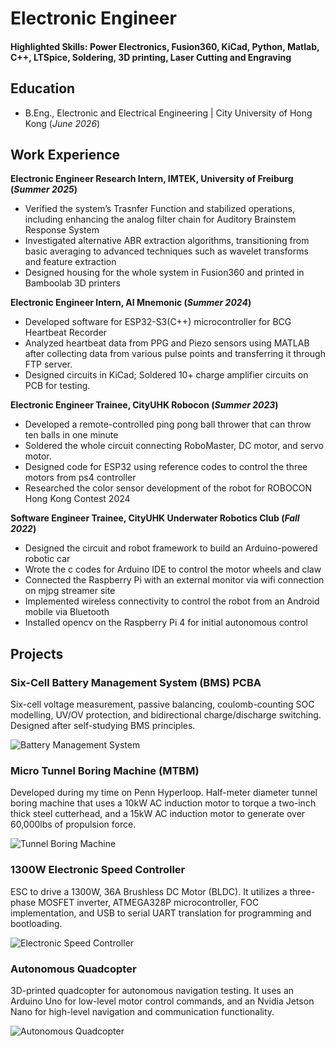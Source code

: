# Electronic Engineer

#### Highlighted Skills: Power Electronics, Fusion360, KiCad, Python, Matlab, C++, LTSpice, Soldering, 3D printing, Laser Cutting and Engraving

## Education
- B.Eng., Electronic and Electrical Engineering | City University of Hong Kong (_June 2026_)           		

## Work Experience
**Electronic Engineer Research Intern, IMTEK, University of Freiburg (_Summer 2025_)**
- Verified the system’s Trasnfer Function and stabilized operations, including enhancing the analog filter chain for Auditory Brainstem Response System
- Investigated alternative ABR extraction algorithms, transitioning from basic averaging to advanced techniques such as wavelet transforms and feature extraction
- Designed housing for the whole system in Fusion360 and printed in Bamboolab 3D printers

**Electronic Engineer Intern, AI Mnemonic (_Summer 2024_)**
- Developed software for ESP32-S3(C++) microcontroller for BCG Heartbeat Recorder 
- Analyzed heartbeat data from PPG and Piezo sensors using MATLAB after collecting data from various pulse points and transferring it through FTP server.   
- Designed circuits in KiCad; Soldered 10+ charge amplifier circuits on PCB for testing.

**Electronic Engineer Trainee, CityUHK Robocon  (_Summer 2023_)**
- Developed a remote-controlled ping pong ball thrower that can throw ten balls in one minute 
- Soldered the whole circuit connecting RoboMaster, DC motor, and servo motor.     
- Designed code for ESP32 using reference codes to control the three motors from ps4 controller 
- Researched the color sensor development of the robot for ROBOCON Hong Kong Contest 2024

**Software Engineer Trainee, CityUHK Underwater Robotics Club   (_Fall 2022_)**
- Designed the circuit and robot framework to build an Arduino-powered robotic car
- Wrote the c codes for Arduino IDE to control the motor wheels and claw
- Connected the Raspberry Pi with an external monitor via wifi connection on mjpg streamer site 
- Implemented wireless connectivity to control the robot from an Android mobile via Bluetooth
- Installed opencv on the Raspberry Pi 4 for initial autonomous control

## Projects

### Six-Cell Battery Management System (BMS) PCBA

Six-cell voltage measurement, passive balancing, coulomb-counting SOC modelling, UV/OV protection, and bidirectional charge/discharge switching. Designed after self-studying BMS principles.

![Battery Management System](/assets/bms.png)

### Micro Tunnel Boring Machine (MTBM)

Developed during my time on Penn Hyperloop. Half-meter diameter tunnel boring machine that uses a 10kW AC induction motor to torque a two-inch thick steel cutterhead, and a 15kW AC induction motor to generate over 60,000lbs of propulsion force.

![Tunnel Boring Machine](/assets/tbm.png)

### 1300W Electronic Speed Controller

ESC to drive a 1300W, 36A Brushless DC Motor (BLDC). It utilizes a three-phase MOSFET inverter, ATMEGA328P microcontroller, FOC implementation, and USB to serial UART translation for programming and bootloading.

![Electronic Speed Controller](/assets/esc.png)

### Autonomous Quadcopter

3D-printed quadcopter for autonomous navigation testing. It uses an Arduino Uno for low-level motor control commands, and an Nvidia Jetson Nano for high-level navigation and communication functionality.

![Autonomous Quadcopter](/assets/drone.png)
